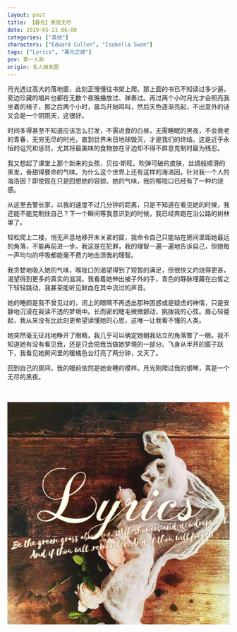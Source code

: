 ```yaml
---
layout: post
title: 【暮光】黑夜无尽
date: 2019-05-21 06:00
categories: ["其他"]
characters: ["Edward Cullen", "Isabella Swan"]
tags: ["Lyrics", "暮光之城"]
pov: 第一人称
origin: 名人朋友圈
---
```


月光透过高大的落地窗，此刻正慢慢往书架上爬。那上面的书已不知读过多少遍，旁边珍藏的唱片也都在无数个夜晚播放过、弹奏过。再过两个小时月光才会照亮我坐着的椅子，那之后两个小时，晨鸟开始鸣叫，然后天色逐渐亮起，不出意外的话又会是一个阴雨天，这很好。

时间多得甚至不知道应该怎么打发，不需进食的白昼，无需睡眠的黑夜，不会衰老的青春，无穷无尽的时光，直到世界末日地球毁灭，才是我们的终结。这是近乎永恒的诅咒和惩罚，尤其将最美味的食物放在牙边却不得不屏息克制时最为残忍。

我又想起了课堂上那个新来的女孩，贝拉·斯旺。吹弹可破的皮肤，丝绸般顺滑的黑发，香甜得要命的气味。为什么这个世界上还有这样的海洛因，针对我一个人的海洛因？即使现在只是回想她的容貌、她的气味，我的喉咙口已经有了一种灼烧感。

从这里去警长家，以我的速度不过几分钟的距离，只是不知道在看见她的时候，我还能不能克制住自己？下一个瞬间等我意识到的时候，我已经奔跑在沿公路的树林里了。

轻松爬上二楼，悄无声息地移开未关紧的窗，我命令自己只能站在房间里距她最远的角落，不能再前进一步。我这是在犯罪，我的理智一遍一遍地告诉自己，但她每一声均匀的呼吸都能毫不费力地击溃我的理智。

我贪婪地吸入她的气味，喉咙口的渴望得到了短暂的满足，但很快又灼烧得更甚，渴望得到更多的真实的滋润。我看着她伸出被子外的手，青色的静脉埋藏在白皙之下轻轻跳动，我甚至能听见鲜血在其中流过的声音。

她的睡颜是我不曾见过的，闭上的眼睛不再透出那种困惑或是疑虑的神情，只是安静地沉浸在我读不透的梦境中。长而密的睫毛微微颤动，挑拨我的心弦。眉心轻蹙起，我从来没有比此刻更希望读懂她的心思，这唯一让我看不懂的人类。

她突然毫无征兆地睁开了眼睛，我几乎可以确定她朝我站立的角落瞥了一眼。我不知道她有没有看见我，还是只会把我当做她梦境的一部分。飞身从半开的窗子跃下，我看见她房间里的暖橘色台灯亮了两分钟，又灭了。

回到自己的房间，我的眼前依然是她安睡的模样。月光刚爬过我的钢琴，真是一个无尽的黑夜。

<br><br>
![](https://raw.githubusercontent.com/junesirius/junesirius.github.io/master/assets/images/mrpyq/2019-05-21-Lyrics.jpg)